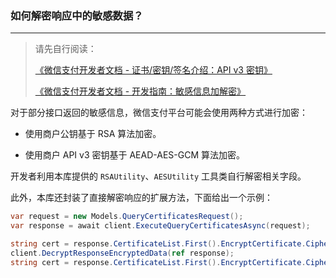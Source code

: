﻿### 如何解密响应中的敏感数据？

---

> 请先自行阅读：
>
> [《微信支付开发者文档 - 证书/密钥/签名介绍：API v3 密钥》](https://pay.weixin.qq.com/wiki/doc/apiv3_partner/wechatpay/wechatpay3_2.shtml)
>
> [《微信支付开发者文档 - 开发指南：敏感信息加解密》](https://pay.weixin.qq.com/wiki/doc/apiv3_partner/wechatpay/wechatpay4_3.shtml)

对于部分接口返回的敏感信息，微信支付平台可能会使用两种方式进行加密：

-   使用商户公钥基于 RSA 算法加密。

-   使用商户 API v3 密钥基于 AEAD-AES-GCM 算法加密。

开发者利用本库提供的 `RSAUtility`、`AESUtility` 工具类自行解密相关字段。

此外，本库还封装了直接解密响应的扩展方法，下面给出一个示例：

```csharp
var request = new Models.QueryCertificatesRequest();
var response = await client.ExecuteQueryCertificatesAsync(request);

string cert = response.CertificateList.First().EncryptCertificate.CipherText; // 此时仍是密文
client.DecryptResponseEncryptedData(ref response);
string cert = response.CertificateList.First().EncryptCertificate.CipherText; // 此时已是明文
```
